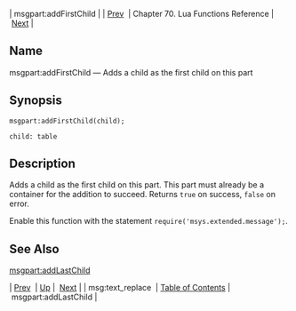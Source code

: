 | msgpart:addFirstChild |
| [Prev](lua.ref.msg_text_replace)  | Chapter 70. Lua Functions Reference |  [Next](lua.ref.msgpart_addLastChild) |

<a name="lua.ref.msgpart_addFirstChild"></a>
## Name

msgpart:addFirstChild — Adds a child as the first child on this part

<a name="idp17012768"></a>
## Synopsis

`msgpart:addFirstChild(child);`

`child: table`<a name="idp17015696"></a>
## Description

Adds a child as the first child on this part. This part must already be a container for the addition to succeed. Returns `true` on success, `false` on error.

Enable this function with the statement `require('msys.extended.message');`.

<a name="idp17019488"></a>
## See Also

[msgpart:addLastChild](lua.ref.msgpart_addLastChild "msgpart:addLastChild")

| [Prev](lua.ref.msg_text_replace)  | [Up](lua.function.details) |  [Next](lua.ref.msgpart_addLastChild) |
| msg:text_replace  | [Table of Contents](index) |  msgpart:addLastChild |

